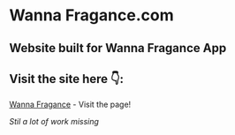 # Wanna Fragance.com

## Website built for Wanna Fragance App

## Visit the site here 👇:
 [Wanna Fragance](https://wanna-fragance.netlify.app/) - Visit the page!


*Stil a lot of work missing*
